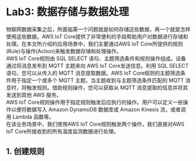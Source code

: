 # Lab3: 数据存储与数据处理
物联网数据采集之后，所面临第一个问题就是如何存储这些数据，再一个就是怎样使用这些数据。AWS IoT Core提供了非常便利的手段帮助用户对数据进行存储和处理。在本文所介绍的应用场景中，我们主要通过AWS IoT Core所提供的规则(Rule)与操作(Action)来触发数据存储和处理操作。<br>
AWS IoT Core规则由 SQL SELECT 语句、主题筛选条件和规则操作组成。设备通过将消息发布到 MQTT 主题来向 AWS IoT Core发送信息。利用 SQL SELECT 语句，您可以从传入的 MQTT 消息提取数据。AWS IoT Core规则的主题筛选条件用于指定一个或多个 MQTT 主题。当主题收到与主题筛选条件匹配的 MQTT 消息时，将触发规则。借助规则操作，您可以获取从 MQTT 消息提取的信息并将其发送到其他 AWS 服务。<br>
AWS IoT Core规则操作用于指定规则触发后应执行的操作。用户可以定义一些操作以便将数据写入 Amazon DynamoDB 数据库或 Amazon Kinesis 流，或者调用 Lambda 函数等。<br>
在该业务场景中，我们使用AWS IoT Core规则触发两个操作，我们直接对AWS IoT Core所接收到的所有温度监测数据进行处理。<br>

## 1. 创建规则

